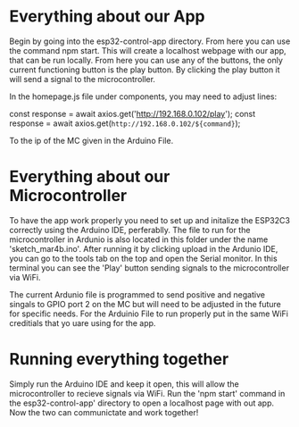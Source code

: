 # Everything about our App

Begin by going into the esp32-control-app directory. From here you can use the command npm start.
This will create a localhost webpage with our app, that can be run locally. From here you can use
any of the buttons, the only current functioning button is the play button. By clicking the play button
it will send a signal to the microcontroller.

In the homepage.js file under components, you may need to adjust lines:

const response = await axios.get('http://192.168.0.102/play');
const response = await axios.get(`http://192.168.0.102/${command}`);

To the ip of the MC given in the Arduino File.



# Everything about our Microcontroller

To have the app work properly you need to set up and initalize the ESP32C3 correctly using the Arduino IDE,
perferablly. The file to run for the microcontroller in Ardunio is also located in this folder under the name
'sketch_mar4b.ino'. After running it by clicking upload in the Ardunio IDE, you can go to the 
tools tab on the top and open the Serial monitor. In this terminal you can see the 'Play' button sending signals 
to the microcontroller via WiFi.

The current Ardunio file is programmed to send positive and negative singals to GPIO port 2 on the MC but will
need to be adjusted in the future for specific needs. For the Arduinio File to run properly put in the same WiFi
creditials that yo uare using for the app.

# Running everything together

Simply run the Arduino IDE and keep it open, this will allow the microcontroller to recieve signals via WiFi.
Run the 'npm start' command in the esp32-control-app' directory to open a localhost page with out app.
Now the two can communictate and work together!